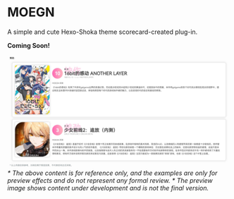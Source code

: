# MOEGN
A simple and cute Hexo-Shoka theme scorecard-created plug-in.

**Coming Soon!**

![moegn](img/img-moegn.jpg)
*\* The above content is for reference only, and the examples are only for preview effects and do not represent any formal review.*
*\* The preview image shows content under development and is not the final version.*
